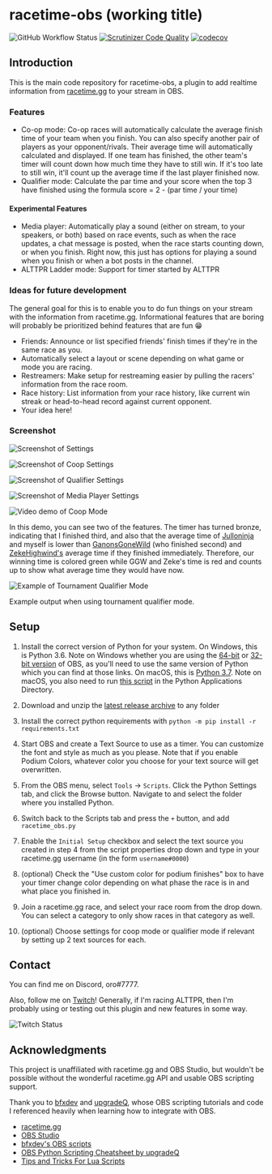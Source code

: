 # racetime-obs (working title)

![GitHub Workflow Status](https://img.shields.io/github/workflow/status/ssbm-oro/racetime-obs/test-build) [![Scrutinizer Code Quality](https://scrutinizer-ci.com/g/ssbm-oro/racetime-obs/badges/quality-score.png?b=master)](https://scrutinizer-ci.com/g/ssbm-oro/racetime-obs/?branch=master) [![codecov](https://codecov.io/gh/ssbm-oro/racetime-obs/branch/master/graph/badge.svg?token=UOGW4FNM8J)](https://codecov.io/gh/ssbm-oro/racetime-obs)

## Introduction

This is the main code repository for racetime-obs, a plugin to add realtime information from [racetime.gg](https://racetime.gg) to your stream in OBS.

### Features

* Co-op mode: Co-op races will automatically calculate the average finish time of your team when you finish. You can also specify another pair of players as your opponent/rivals. Their average time will automatically calculated and displayed. If one team has finished, the other team's timer will count down how much time they have to still win. If it's too late to still win, it'll count up the average time if the last player finished now.
* Qualifier mode: Calculate the par time and your score when the top 3 have finished using the formula score = 2 - (par time / your time)

#### Experimental Features

* Media player: Automatically play a sound (either on stream, to your speakers, or both) based on race events, such as when the race updates, a chat message is posted, when the race starts counting down, or when you finish. Right now, this just has options for playing a sound when you finish or when a bot posts in the channel.
* ALTTPR Ladder mode: Support for timer started by ALTTPR

### Ideas for future development

The general goal for this is to enable you to do fun things on your stream with the information from racetime.gg. Informational features that are boring will probably be prioritized behind features that are fun :grin:

* Friends: Announce or list specified friends' finish times if they're in the same race as you.
* Automatically select a layout or scene depending on what game or mode you are racing.
* Restreamers: Make setup for restreaming easier by pulling the racers' information from the race room.
* Race history: List information from your race history, like current win streak or head-to-head record against current opponent.
* Your idea here!

### Screenshot

![Screenshot of Settings](/img/Screenshot1.png)

![Screenshot of Coop Settings](/img/Screenshot_coop.png)

![Screenshot of Qualifier Settings](/img/Screenshot_qualifier.png)

![Screenshot of Media Player Settings](/img/Screenshot_mediaplayer.png)

![Video demo of Coop Mode](/img/coop_demo2.gif)

In this demo, you can see two of the features. The timer has turned bronze, indicating that I finished third, and also that the average time of [Julloninja](https://twitch.tv/julloninja) and myself is lower than [GanonsGoneWild](http://twitch.tv/ganonsgonewild) (who finished second) and [ZekeHighwind's](https://twitch.tv/zekehighwind) average time if they finished immediately. Therefore, our winning time is colored green while GGW and Zeke's time is red and counts up to show what average time they would have now.

![Example of Tournament Qualifier Mode](/img/Screenshot2.png)

Example output when using tournament qualifier mode.

## Setup

1) Install the correct version of Python for your system. On Windows, this is Python 3.6. Note on Windows whether you are using the [64-bit](https://www.python.org/ftp/python/3.6.8/python-3.6.8-amd64.exe) or [32-bit version](https://www.python.org/ftp/python/3.6.8/python-3.6.8.exe) of OBS, as you'll need to use the same version of Python which you can find at those links. On macOS, this is [Python 3.7](https://www.python.org/ftp/python/3.7.9/python-3.7.9-macosx10.9.pkg). Note on macOS, you also need to run [this script](https://cdn.discordapp.com/attachments/670224198991347722/875398835151720448/macos-finder-applications-python3.png) in the Python Applications Directory.

2) Download and unzip the [latest release archive](https://github.com/ssbm-oro/racetime-obs/releases/latest/) to any folder

3) Install the correct python requirements with `python -m pip install -r requirements.txt`

4) Start OBS and create a Text Source to use as a timer. You can customize the font and style as much as you please. Note that if you enable Podium Colors, whatever color you choose for your text source will get overwritten.

5) From the OBS menu, select `Tools` -> `Scripts`. Click the Python Settings tab, and click the Browse button. Navigate to and select the folder where you installed Python.

6) Switch back to the Scripts tab and press the `+` button, and add `racetime_obs.py`

7) Enable the `Initial Setup` checkbox and select the text source you created in step 4 from the script properties drop down and type in your racetime.gg username (in the form `username#0000`)

8) (optional) Check the "Use custom color for podium finishes" box to have your timer change color depending on what phase the race is in and what place you finished in.

9) Join a racetime.gg race, and select your race room from the drop down. You can select a category to only show races in that category as well.

10) (optional) Choose settings for coop mode or qualifier mode if relevant by setting up 2 text sources for each.

## Contact

You can find me on Discord, oro#7777.

Also, follow me on [Twitch](https://www.twitch.com/ssbmoro)! Generally, if I'm racing ALTTPR, then I'm probably using or testing out this plugin and new features in some way.

 ![Twitch Status](https://img.shields.io/twitch/status/ssbmoro)

## Acknowledgments

This project is unaffiliated with racetime.gg and OBS Studio, but wouldn't be possible without the wonderful racetime.gg API and usable OBS scripting support.

Thank you to [bfxdev](https://github.com/bfxdev) and [upgradeQ](https://github.com/upgradeQ), whose OBS scripting tutorials and code I referenced heavily when learning how to integrate with OBS.

* [racetime.gg](https://github.com/racetimeGG/racetime-app)
* [OBS Studio](https://github.com/obsproject/obs-studio)
* [bfxdev's OBS scripts](https://github.com/bfxdev/OBS)
* [OBS Python Scripting Cheatsheet by upgradeQ](https://github.com/upgradeQ/OBS-Studio-Python-Scripting-Cheatsheet-obspython-Examples-of-API)
* [Tips and Tricks For Lua Scripts](https://obsproject.com/forum/threads/tips-and-tricks-for-lua-scripts.132256/#post-491262)
